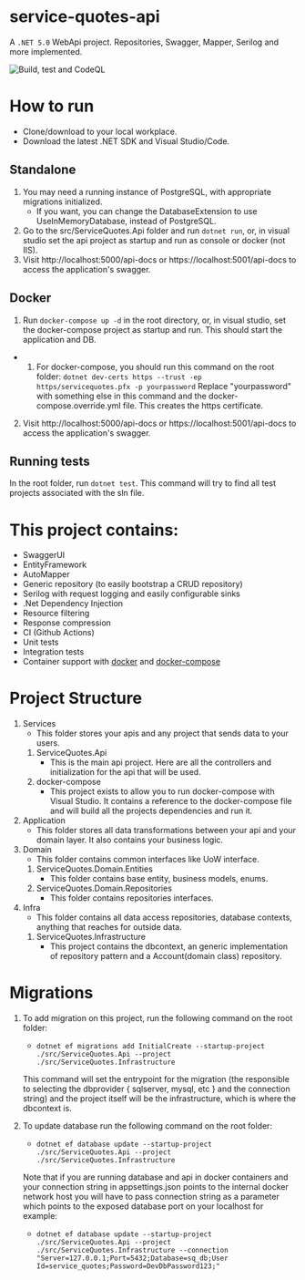 # service-quotes-api
A `.NET 5.0` WebApi project. Repositories, Swagger, Mapper, Serilog and more implemented. 

![Build, test and CodeQL](https://github.com/snax4a/service-quotes-api/workflows/CodeQL/badge.svg)

# How to run
- Clone/download to your local workplace.
- Download the latest .NET SDK and Visual Studio/Code.

## Standalone
1. You may need a running instance of PostgreSQL, with appropriate migrations initialized.
	- If you want, you can change the DatabaseExtension to use UseInMemoryDatabase, instead of PostgreSQL.
2. Go to the src/ServiceQuotes.Api folder and run ``dotnet run``, or, in visual studio set the api project as startup and run as console or docker (not IIS).
3. Visit http://localhost:5000/api-docs or https://localhost:5001/api-docs to access the application's swagger.

## Docker
1. Run ``docker-compose up -d`` in the root directory, or, in visual studio, set the docker-compose project as startup and run. This should start the application and DB.
 - 1. For docker-compose, you should run this command on the root folder: ``dotnet dev-certs https --trust -ep https/servicequotes.pfx -p yourpassword``
		Replace "yourpassword" with something else in this command and the docker-compose.override.yml file.
This creates the https certificate.
2. Visit http://localhost:5000/api-docs or https://localhost:5001/api-docs to access the application's swagger.

## Running tests
In the root folder, run ``dotnet test``. This command will try to find all test projects associated with the sln file.

# This project contains:
- SwaggerUI
- EntityFramework
- AutoMapper
- Generic repository (to easily bootstrap a CRUD repository)
- Serilog with request logging and easily configurable sinks
- .Net Dependency Injection
- Resource filtering
- Response compression
- CI (Github Actions)
- Unit tests
- Integration tests
- Container support with [docker](src/ServiceQuotes.Api/dockerfile) and [docker-compose](docker-compose.yml)


# Project Structure
1. Services
	- This folder stores your apis and any project that sends data to your users.
	1. ServiceQuotes.Api
		- This is the main api project. Here are all the controllers and initialization for the api that will be used.
	2. docker-compose
		- This project exists to allow you to run docker-compose with Visual Studio. It contains a reference to the docker-compose file and will build all the projects dependencies and run it.
2. Application
	-  This folder stores all data transformations between your api and your domain layer. It also contains your business logic.
3. Domain
	- This folder contains common interfaces like UoW interface.
	1. ServiceQuotes.Domain.Entities
		- This folder contains base entity, business models, enums.
	2. ServiceQuotes.Domain.Repositories
		- This folder contains repositories interfaces.
4. Infra
	- This folder contains all data access repositories, database contexts, anything that reaches for outside data.
	1. ServiceQuotes.Infrastructure
		- This project contains the dbcontext, an generic implementation of repository pattern and a Account(domain class) repository.

# Migrations
1. To add migration on this project, run the following command on the root folder:
	- ``dotnet ef migrations add InitialCreate --startup-project ./src/ServiceQuotes.Api --project ./src/ServiceQuotes.Infrastructure``

    This command will set the entrypoint for the migration (the responsible to selecting the dbprovider { sqlserver, mysql, etc } and the connection string) and the project itself will be the infrastructure, which is where the dbcontext is.

2. To update database run the following command on the root folder:
    - ``dotnet ef database update --startup-project ./src/ServiceQuotes.Api --project ./src/ServiceQuotes.Infrastructure``
    
    Note that if you are running database and api in docker containers and your connection string in appsettings.json points to the internal docker network host you will have to pass connection string as a parameter which points to the exposed database port on your localhost for example:
    - ``dotnet ef database update --startup-project ./src/ServiceQuotes.Api --project ./src/ServiceQuotes.Infrastructure --connection "Server=127.0.0.1;Port=5432;Database=sq_db;User Id=service_quotes;Password=DevDbPassword123;"``
